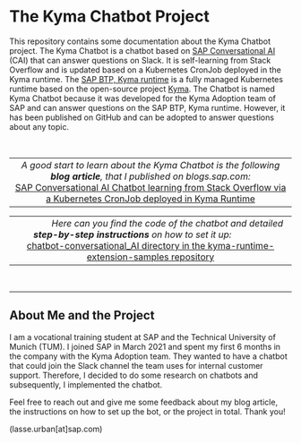 # The Kyma Chatbot Project

This repository contains some documentation about the Kyma Chatbot project. The Kyma Chatbot is a chatbot based on [SAP Conversational AI](https://cai.tools.sap/) (CAI) that can answer questions on Slack. It is self-learning from Stack Overflow and is updated based on a Kubernetes CronJob deployed in the Kyma runtime. The [SAP BTP, Kyma runtime](https://discovery-center.cloud.sap/serviceCatalog/kyma-runtime?region=all) is a fully managed Kubernetes runtime based on the open-source project [Kyma](https://kyma-project.io/). The Chatbot is named Kyma Chatbot because it was developed for the Kyma Adoption team of SAP and can answer questions on the SAP BTP, Kyma runtime. However, it has been published on GitHub and can be adopted to answer questions about any topic.

<br />

<table>
   <tbody align="center">
      <tr>
         <td><i>A good start to learn about the Kyma Chatbot is the following <b>blog article</b>, that I published on blogs.sap.com:</i><br /><a href="https://blogs.sap.com/?p=1434666">SAP Conversational AI Chatbot learning from Stack Overflow via a Kubernetes CronJob deployed in Kyma Runtime</a></td>
      </tr>
   </tbody>
</table>

<table>
   <tbody align="center">
      <tr>
         <td>&nbsp;&nbsp;&nbsp;&nbsp;&nbsp;&nbsp;&nbsp;&nbsp;&nbsp;&nbsp;&nbsp;&nbsp;&nbsp;&nbsp;<i>Here can you find the code of the chatbot and detailed <b>step-by-step instructions</b> on how to set it up:</i>&nbsp;&nbsp;&nbsp;&nbsp;&nbsp;&nbsp;&nbsp;&nbsp;&nbsp;&nbsp;&nbsp;&nbsp;&nbsp;&nbsp;&nbsp;<br /><a href="https://github.com/SAP-samples/kyma-runtime-extension-samples/tree/main/chatbot-conversational_AI">chatbot-conversational_AI directory in the kyma-runtime-extension-samples repository</a></td>
      </tr>
   </tbody>
</table>

<br />

---
## About Me and the Project
I am a vocational training student at SAP and the Technical University of Munich (TUM). I joined SAP in March 2021 and spent my first 6 months in the company with the Kyma Adoption team. They wanted to have a chatbot that could join the Slack channel the team uses for internal customer support. Therefore, I decided to do some research on chatbots and subsequently, I implemented the chatbot.

Feel free to reach out and give me some feedback about my blog article, the instructions on how to set up the bot, or the project in total. Thank you!

(lasse.urban[at]sap.com)
